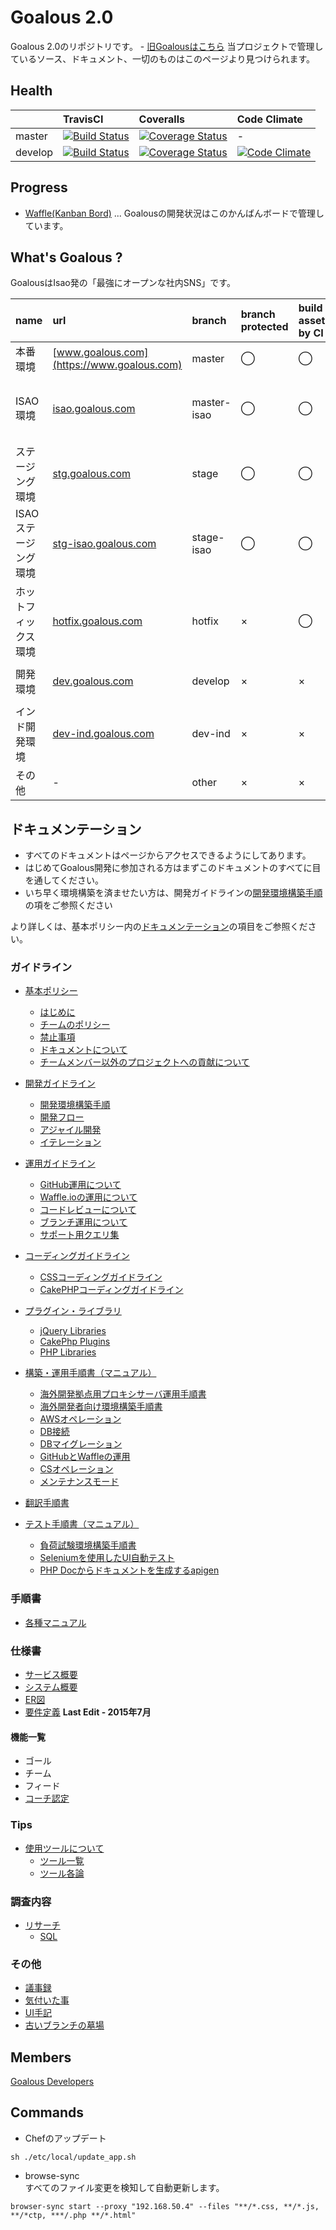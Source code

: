 # Goalous 2.0
Goalous 2.0のリポジトリです。  - [旧Goalousはこちら](https://github.com/IsaoCorp/goalous)
当プロジェクトで管理しているソース、ドキュメント、一切のものはこのページより見つけられます。

## Health

|  | TravisCI | Coveralls | Code Climate |  
|:---|:---|:---|:---|
| master | [![Build Status](https://travis-ci.com/IsaoCorp/goalous.svg?token=33yEbgmrzpwqFzcbu6xi&branch=master)](https://travis-ci.com/IsaoCorp/goalous) | [![Coverage Status](https://coveralls.io/repos/IsaoCorp/goalous/badge.svg?branch=master&service=github&t=p8yPfl)](https://coveralls.io/github/IsaoCorp/goalous?branch=master) | - |
| develop | [![Build Status](https://travis-ci.com/IsaoCorp/goalous.svg?token=33yEbgmrzpwqFzcbu6xi&branch=develop)](https://travis-ci.com/IsaoCorp/goalous) | [![Coverage Status](https://coveralls.io/repos/IsaoCorp/goalous/badge.svg?branch=develop&service=github&t=p8yPfl)](https://coveralls.io/github/IsaoCorp/goalous?branch=develop) | [![Code Climate](https://codeclimate.com/repos/53b685e0695680777500d34f/badges/cf08317ef617dba84379/gpa.svg)](https://codeclimate.com/repos/53b685e0695680777500d34f/feed) |

## Progress
- [Waffle(Kanban Bord)](https://waffle.io/isaocorp/goalous) ... Goalousの開発状況はこのかんばんボードで管理しています。

## What's Goalous ?
GoalousはIsao発の「最強にオープンな社内SNS」です。

| name | url | branch | branch protected | build assets by CI | auto deploy | test by CI | Basic auth |
|:---|:---|:---|:---|:---|:---|:---|:---|
| 本番環境 | [www.goalous.com](https://www.goalous.com) | master | ◯ | ◯ | × | ◯ | - |
| ISAO環境 | [isao.goalous.com](https://isao.goalous.com) | master-isao | ◯ | ◯| × | ◯ | id: isao, pass: Vh6RncG8 (only user registration)|
| ステージング環境 | [stg.goalous.com](https://stg.goalous.com) | stage | ◯ | ◯ | ◯ | ◯ | id: stg, pass: c2WgdYaL |
| ISAOステージング環境 | [stg-isao.goalous.com](https://stg-isao.goalous.com) | stage-isao | ◯ | ◯ | ◯ | ◯ | id: stg-isao, pass: X2hkcfqD |
| ホットフィックス環境 | [hotfix.goalous.com](https://hotfix.goalous.com) | hotfix | × | ◯ | ◯ | ◯ | id: hotfix, pass: yD69KAEt |
| 開発環境 | [dev.goalous.com](https://dev.goalous.com) | develop | × | × | ◯ | ◯ | id: dev, pass: a5PxhqtL |
| インド開発環境 | [dev-ind.goalous.com](https://dev-ind.goalous.com) | dev-ind | × | × | ◯ | ◯ | id: dev-ind, pass: W4hViXcb |
| その他 | - | other | × | × | - | ◯ | - |

## ドキュメンテーション
- すべてのドキュメントはページからアクセスできるようにしてあります。
- はじめてGoalous開発に参加される方はまずこのドキュメントのすべてに目を通してください。
- いち早く環境構築を済ませたい方は、開発ガイドラインの[開発環境構築手順](docs/guidelines/development.md#setup_stack)の項をご参照ください

より詳しくは、基本ポリシー内の[ドキュメンテーション](docs/guidelines/general.md#documentation)の項目をご参照ください。

### ガイドライン

- [基本ポリシー](docs/guidelines/general.md)
  - [はじめに](docs/guidelines/general.md#intro)
  - [チームのポリシー](docs/guidelines/general.md#team-policiy)
  - [禁止事項](docs/guidelines/general.md#forbidden)
  - [ドキュメントについて](docs/guidelines/general.md#documentation)
  - [チームメンバー以外のプロジェクトへの貢献について](docs/guidelines/general.md#contributing)

- [開発ガイドライン](docs/guidelines/development.md)
  - [開発環境構築手順](docs/guidelines/development.md#setup_stack)
  - [開発フロー](docs/guidelines/development.md#development_flow)
  - [アジャイル開発](docs/guidelines/development.md#agile)
  - [イテレーション](docs/guidelines/development.md#iteration)

- [運用ガイドライン](docs/guidelines/operations.md)
  - [GitHub運用について](docs/guidelines/operations.md#github)
  - [Waffle.ioの運用について](docs/guidelines/operations.md#waffleio)
  - [コードレビューについて](docs/guidelines/operations.md#review)
  - [ブランチ運用について](docs/guidelines/operations.md#operation_branches)
  - [サポート用クエリ集](docs/guidelines/operations.md#operation_queries)

- [コーディングガイドライン](docs/guidelines/coding.md)
  - [CSSコーディングガイドライン](docs/guidelines/coding.md#css)
  - [CakePHPコーディングガイドライン](docs/guidelines/coding.md#cakephp)

- [プラグイン・ライブラリ](docs/guidelines/plugins_libraries.md)
  - [jQuery Libraries](docs/guidelines/plugins_libraries.md#jquery-libs)
  - [CakePhp Plugins](docs/guidelines/plugins_libraries.md#cakephp-plugins)
  - [PHP Libraries](docs/guidelines/plugins_libraries.md#php-plugins)

- [構築・運用手順書（マニュアル）](docs/guidelines/manuals.md)
  - [海外開発拠点用プロキシサーバ運用手順書](docs/guidelines/manuals.md#env4foreigner)
  - [海外開発者向け環境構築手順書](docs/guidelines/manuals.md#proxy4foreigner)
  - [AWSオペレーション](docs/guidelines/manuals.md#aws-operation)
  - [DB接続](docs/guidelines/manuals.md#db-connection)
  - [DBマイグレーション](docs/guidelines/manuals.md#db-migration)
  - [GitHubとWaffleの運用](docs/guidelines/manuals.md#github-waffle)
  - [CSオペレーション](docs/guidelines/manuals.md#cs-operation)
  - [メンテナンスモード](docs/guidelines/manuals.md#maintenance-mode)

- [翻訳手順書](docs/guidelines/translation.md)

- [テスト手順書（マニュアル）](docs/guidelines/manuals-test.md)
  - [負荷試験環境構築手順書](docs/guidelines/manuals-test.md#stress-test#stress)
  - [Seleniumを使用したUI自動テスト](docs/guidelines/manuals-test.md#selenium)
  - [PHP Docからドキュメントを生成するapigen](docs/guidelines/manuals-test.md#api-gen)

### 手順書
- [各種マニュアル](docs/manuals.md)

### 仕様書
- [サービス概要](docs/design_specifications/GoalousOverview.md)
- [システム概要](docs/design_specifications/SystemOverview.md)
- [ER図](docs/design_specifications/ERD.md)
- [要件定義](http://bit.ly/1TnQZfX) **Last Edit - 2015年7月**

#### 機能一覧
- ゴール
- チーム
- フィード
- [コーチ認定](docs/design_specifications/features/CoachApproval.md)

### Tips

- [使用ツールについて](docs/guidelines/tools.md)
  - [ツール一覧](docs/guidelines/tools.md#tool-list)
  - [ツール各論](docs/guidelines/tools.md#tool-details)

### 調査内容

- [リサーチ](docs/guidelines/research.md)
  - [SQL](docs/guidelines/research.md#sql)

### その他
- [議事録](docs/others/Minutes.md)
- [気付いた事](docs/others/Suggestions.md)
- [UI手記](docs/others/MemoForUI.md)
- [古いブランチの墓場](docs/others/BornyardOfOldBranch.md)

## Members
[Goalous Developers](https://github.com/orgs/IsaoCorp/teams/goalous_developers)

## Commands

- Chefのアップデート

```
sh ./etc/local/update_app.sh
```

- browse-sync  
すべてのファイル変更を検知して自動更新します。

```
browser-sync start --proxy "192.168.50.4" --files "**/*.css, **/*.js, **/*ctp, ***/.php **/*.html"
```

